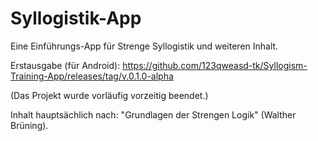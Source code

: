 # Syllogistik-App
Eine Einführungs-App für Strenge Syllogistik und weiteren Inhalt. 

Erstausgabe (für Android): https://github.com/123qweasd-tk/Syllogism-Training-App/releases/tag/v.0.1.0-alpha

(Das Projekt wurde vorläufig vorzeitig beendet.)

Inhalt hauptsächlich nach: "Grundlagen der Strengen Logik" (Walther Brüning).
